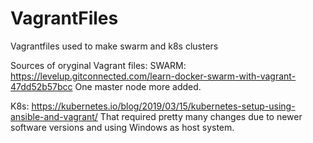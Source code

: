 # VagrantFiles
Vagrantfiles used to make swarm and k8s clusters

Sources of oryginal Vagrant files:
SWARM:
https://levelup.gitconnected.com/learn-docker-swarm-with-vagrant-47dd52b57bcc
One master node more added.

K8s:
https://kubernetes.io/blog/2019/03/15/kubernetes-setup-using-ansible-and-vagrant/
That required pretty many changes due to newer software versions and using Windows as host system.
